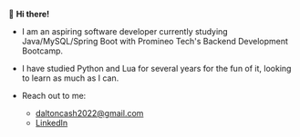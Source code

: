 👋 **Hi there!**

- I am an aspiring software developer currently studying Java/MySQL/Spring Boot with Promineo Tech's Backend Development Bootcamp. 

- I have studied Python and Lua for several years for the fun of it, looking to learn as much as I can.

- Reach out to me:
  - daltoncash2022@gmail.com
  - [LinkedIn](https://www.linkedin.com/in/dalton-cash/)
